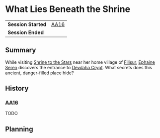 # What Lies Beneath the Shrine

|||
| --- | --- |
| **Session Started** | [AA16](../sessions/AA16.md) | storyline.2
| **Session Ended** | |

## Summary

While visiting [Shrine to the Stars](../places/structures/shrine-to-the-stars.md) near her home village of [Filisur](../places/villages/filisur.md), [Ephaine Seren](../characters/ephaine-seren.md) discovers the entrance to [Devdaha Crypt](../places/dungeons/devdaha-crypt.md). What secrets does this ancient, danger-filled place hide?

## History

### [AA16](../sessions/AA16.md)

TODO

## Planning
